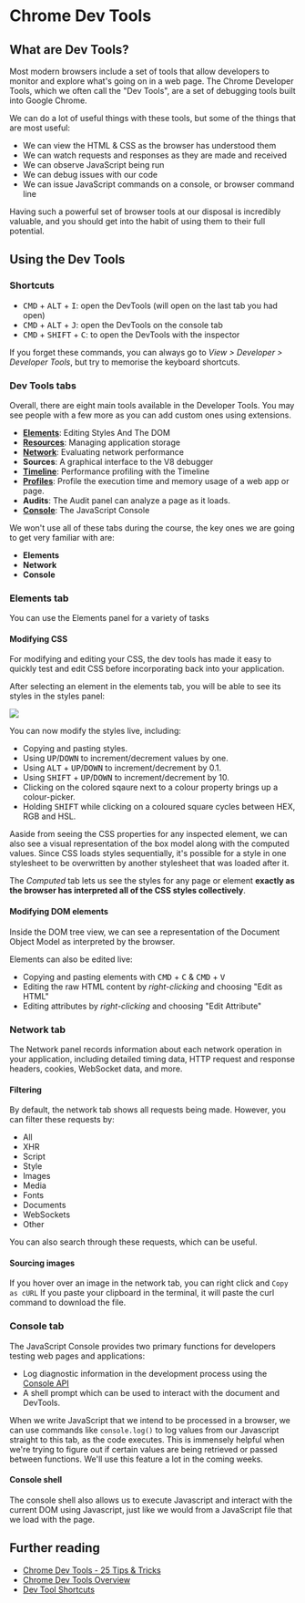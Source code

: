 # Chrome Dev Tools

## What are Dev Tools?

Most modern browsers include a set of tools that allow developers to monitor and explore what's going on in a web page. The Chrome Developer Tools, which we often call the "Dev Tools", are a set of debugging tools built into Google Chrome.

We can do a lot of useful things with these tools, but some of the things that are most useful:

- We can view the HTML & CSS as the browser has understood them
- We can watch requests and responses as they are made and received
- We can observe JavaScript being run
- We can debug issues with our code
- We can issue JavaScript commands on a console, or browser command line

Having such a powerful set of browser tools at our disposal is incredibly valuable, and you should get into the habit of using them to their full potential.

## Using the Dev Tools

### Shortcuts

- <kbd>CMD</kbd> + <kbd>ALT</kbd> + <kbd>I</kbd>: open the DevTools (will open on the last tab you had open)
- <kbd>CMD</kbd> + <kbd>ALT</kbd> + <kbd>J</kbd>: open the DevTools on the console tab
- <kbd>CMD</kbd> + <kbd>SHIFT</kbd> + <kbd>C</kbd>: to open the DevTools with the inspector

If you forget these commands, you can always go to _View > Developer > Developer Tools_, but try to memorise the keyboard shortcuts.

### Dev Tools tabs

Overall, there are eight main tools available in the Developer Tools. You may see people with a few more as you can add custom ones using extensions.


- [**Elements**](https://developer.chrome.com/devtools/docs/dom-and-styles): Editing Styles And The DOM
- [**Resources**](https://developer.chrome.com/devtools/docs/resource-panel): Managing application storage
- [**Network**](https://developer.chrome.com/devtools/docs/network): Evaluating network performance
- **Sources**: A graphical interface to the V8 debugger
- [**Timeline**](https://developer.chrome.com/devtools/docs/timeline): Performance profiling with the Timeline
- [**Profiles**](https://developer.chrome.com/devtools/docs/profiles): Profile the execution time and memory usage of a web app or page.
- **Audits**: The Audit panel can analyze a page as it loads.
- [**Console**](https://developer.chrome.com/devtools/docs/console): The JavaScript Console

We won't use all of these tabs during the course, the key ones we are going to get very familiar with are:

- **Elements**
- **Network**
- **Console**

### Elements tab

You can use the Elements panel for a variety of tasks

#### Modifying CSS

For modifying and editing your CSS, the dev tools has made it easy to quickly test and edit CSS before incorporating back into your application.

After selecting an element in the elements tab, you will be able to see its styles in the styles panel:

![](https://user-images.githubusercontent.com/3531085/35187616-7b2c0200-fe1e-11e7-810f-8bf9d55faa0e.png)

You can now modify the styles live, including:

- Copying and pasting styles.
- Using <kbd>UP</kbd>/<kbd>DOWN</kbd> to increment/decrement values by one.
- Using <kbd>ALT</kbd> + <kbd>UP</kbd>/<kbd>DOWN</kbd> to increment/decrement by 0.1.
- Using <kbd>SHIFT</kbd> + <kbd>UP</kbd>/<kbd>DOWN</kbd> to increment/decrement by 10.
- Clicking on the colored sqaure next to a colour property brings up a colour-picker.
- Holding <kbd>SHIFT</kbd> while clicking on a coloured square cycles between HEX, RGB and HSL.

Aaside from seeing the CSS properties for any inspected element, we can also see a visual representation of the box model along with the computed values. Since CSS loads styles sequentially, it's possible for a style in one stylesheet to be overwritten by another stylesheet that was loaded after it.

The *Computed* tab lets us see the styles for any page or element **exactly as the browser has interpreted all of the CSS styles collectively**.

#### Modifying DOM elements

Inside the DOM tree view, we can see a representation of the Document Object Model as interpreted by the browser.

Elements can also be edited live:

- Copying and pasting elements with <kbd>CMD</kbd> + <kbd>C</kbd> & <kbd>CMD</kbd> + <kbd>V</kbd>
- Editing the raw HTML content by *right-clicking* and choosing "Edit as HTML"
- Editing attributes by _right-clicking_ and choosing "Edit Attribute"

### Network tab

The Network panel records information about each network operation in your application, including detailed timing data, HTTP request and response headers, cookies, WebSocket data, and more.

#### Filtering

By default, the network tab shows all requests being made. However, you can filter these requests by:

- All
- XHR
- Script
- Style
- Images
- Media
- Fonts
- Documents
- WebSockets
- Other

You can also search through these requests, which can be useful.

#### Sourcing images

If you hover over an image in the network tab, you can right click and `Copy as cURL`
If you paste your clipboard in the terminal, it will paste the curl command to download the file.

### Console tab

The JavaScript Console provides two primary functions for developers testing web pages and applications:

- Log diagnostic information in the development process using the [Console API](https://developer.chrome.com/devtools/docs/console-api)
- A shell prompt which can be used to interact with the document and DevTools.

When we write JavaScript that we intend to be processed in a browser, we can use commands like `console.log()` to log values from our Javascript straight to this tab, as the code executes. This is immensely helpful when we're trying to figure out if certain values are being retrieved or passed between functions. We'll use this feature a lot in the coming weeks.

#### Console shell

The console shell also allows us to execute Javascript and interact with the current DOM using Javascript, just like we would from a JavaScript file that we load with the page.

## Further reading

- [Chrome Dev Tools - 25 Tips & Tricks](https://www.keycdn.com/blog/chrome-devtools/)
- [Chrome Dev Tools Overview](https://developer.chrome.com/devtools)
- [Dev Tool Shortcuts](https://developers.google.com/web/tools/chrome-devtools/shortcuts)
